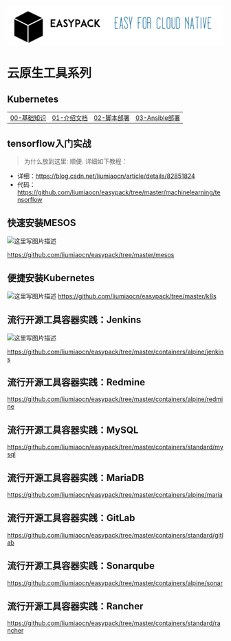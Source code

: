 ![easypack](pics/easypack-logo.png)

# 云原生工具系列
## Kubernetes
<table border="0">
    <tr>
        <td><a href="https://blog.csdn.net/liumiaocn/column/info/12761">00-基础知识</a></td>
        <td><a href="k8s/README.md">01-介绍文档</a></td>
        <td><a href="k8s/shell">02-脚本部署</a></td>
        <td><a href="k8s/ansible">03-Ansible部署</a></td>
    </tr>
</table>

## tensorflow入门实战
> 为什么放到这里: 顺便. 详细如下教程：
* 详细：https://blog.csdn.net/liumiaocn/article/details/82851824
* 代码：https://github.com/liumiaocn/easypack/tree/master/machinelearning/tensorflow

## 快速安装MESOS
![这里写图片描述](http://img.blog.csdn.net/20170113065226244?watermark/2/text/aHR0cDovL2Jsb2cuY3Nkbi5uZXQvbGl1bWlhb2Nu/font/5a6L5L2T/fontsize/400/fill/I0JBQkFCMA==/dissolve/70/gravity/SouthEast)

https://github.com/liumiaocn/easypack/tree/master/mesos

## 便捷安装Kubernetes
![这里写图片描述](http://img.blog.csdn.net/20161110063435109)
https://github.com/liumiaocn/easypack/tree/master/k8s

## 流行开源工具容器实践：Jenkins
![这里写图片描述](http://img.blog.csdn.net/20170222072632935?watermark/2/text/aHR0cDovL2Jsb2cuY3Nkbi5uZXQvbGl1bWlhb2Nu/font/5a6L5L2T/fontsize/400/fill/I0JBQkFCMA==/dissolve/70/gravity/SouthEast)

https://github.com/liumiaocn/easypack/tree/master/containers/alpine/jenkins
## 流行开源工具容器实践：Redmine
https://github.com/liumiaocn/easypack/tree/master/containers/alpine/redmine
## 流行开源工具容器实践：MySQL
https://github.com/liumiaocn/easypack/tree/master/containers/standard/mysql
## 流行开源工具容器实践：MariaDB
https://github.com/liumiaocn/easypack/tree/master/containers/alpine/maria
## 流行开源工具容器实践：GitLab
https://github.com/liumiaocn/easypack/tree/master/containers/standard/gitlab
## 流行开源工具容器实践：Sonarqube
https://github.com/liumiaocn/easypack/tree/master/containers/alpine/sonar
## 流行开源工具容器实践：Rancher
https://github.com/liumiaocn/easypack/tree/master/containers/standard/rancher
